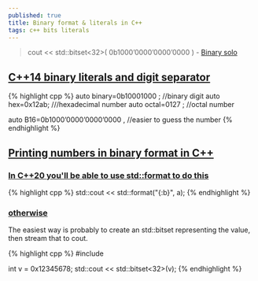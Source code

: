 ```yaml
---
published: true
title: Binary format & literals in C++
tags: c++ bits literals
---
```

>  cout << std::bitset<32>( 0b1000’0000’0000’0000 ) - [Binary solo](https://www.youtube.com/watch?v=NI9nopaieEc)

## [C++14 binary literals and digit separator](http://candcplusplus.com/c14-binary-literals-and-digit-separator)
{% highlight cpp %}
auto binary=0b10001000 ; //binary digit
auto hex=0x12ab; ///hexadecimal number
auto octal=0127 ; //octal number

auto B16=0b1000’0000’0000’0000 , //easier to guess the number 
{% endhighlight %}

## [Printing numbers in binary format in C++](https://katyscode.wordpress.com/2012/05/12/printing-numbers-in-binary-format-in-c/)

### [In C++20 you'll be able to use std::format to do this](https://stackoverflow.com/a/65330928/51386)
{% highlight cpp %}
std::cout << std::format("{:b}", a);
{% endhighlight %}

### [otherwise](https://stackoverflow.com/questions/7349689/how-to-print-using-cout-a-number-in-binary-form)
The easiest way is probably to create an std::bitset representing the value, then stream that to cout.

{% highlight cpp %}
#include <bitset>
  
int v = 0x12345678;
std::cout << std::bitset<32>(v);
{% endhighlight %}
